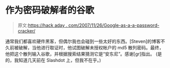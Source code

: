 # 作为密码破解者的谷歌

> 原文:[https://hack aday . com/2007/11/26/Google-as-a-a-password-cracker/](https://hackaday.com/2007/11/26/google-as-a-password-cracker/)

通常我们都喜欢硬件黑客，但偶尔我也会碰到一些太好的东西。[Steven]的博客不久前被破解，当他进行取证时，他试图破解未授权帐户的 md5 散列密码。最终，他把这个散列输入谷歌，并根据搜索结果猜测它是“安东尼”。感谢[gr]指出。
(是的，我知道几天前在 Slashdot 上，但我不在乎。)